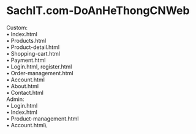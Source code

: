 # SachIT.com-DoAnHeThongCNWeb
Custom:\
•	Index.html\
•	Products.html\
•	Product-detail.html\
•	Shopping-cart.html\
•	Payment.html\
•	Login.html, register.html\
•	Order-management.html\
•	Account.html\
•	About.html\
•	Contact.html\
Admin:\
•	Login.html\
•	Index.html\
•	Product-management.html\
•	Account.html\
